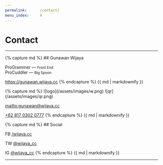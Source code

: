 ```yaml
---
permalink:      /contact/
menu_index:     4
---
```

# Contact

---

<div class="card black"> {% capture md %}
## Gunawan Wijaya

ProGrammer — <small>Front End</small><br>
ProCuddler — <small>Big Spoon</small>

<https://gunawan.wijaya.cc>
{% endcapture %} {{ md | markdownify }} </div>

<div class="card white"> {% capture md %}
![logo](/assets/images/w.png)
![qr](/assets/images/qr.png)

<mailto:gunawan@wijaya.cc>

[+62 817 0302 0777](tel:+6281703020777)
{% endcapture %} {{ md | markdownify }} </div>

<div class="card black social"> {% capture md %}
## Social

<span class="font-mono">FB</span> [/wijaya.cc](https://fb.com/wijaya.cc/)

<span class="font-mono">TW</span> [@wijaya_cc](https://twitter.com/wijaya_cc/)

<span class="font-mono">IG</span> [@wijaya_cc](https://instagram.com/wijaya_cc/)
{% endcapture %} {{ md | markdownify }} </div>

---
